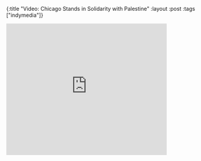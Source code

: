 {:title "Video: Chicago Stands in Solidarity with Palestine"
:layout :post
:tags  ["indymedia"]}

<iframe width="425" height="349" src="http://www.youtube.com/embed/NCWwPebSUz0" frameborder="0" allowfullscreen></iframe>
